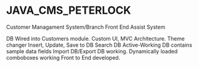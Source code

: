 # JAVA_CMS_PETERLOCK
Customer Managament System/Branch Front End Assist System

DB Wired into Customers module. 
Custom UI, MVC Architecture.
Theme changer
Insert, Update, Save to DB
Search DB Active-Working
DB contains sample data fields
Import DB/Export DB working. 
Dynamically loaded comboboxes working
Front to End developed.
